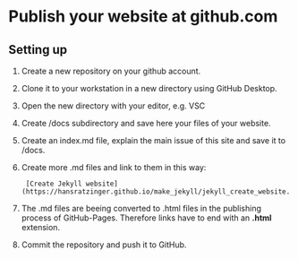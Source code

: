 # Publish your website at github.com

## Setting up

1. Create a new repository on your github account.

2. Clone it to your workstation in a new directory using GitHub Desktop.

3. Open the new directory with your editor, e.g. VSC

4. Create /docs subdirectory and save here your files of your website.

5. Create an index.md file, explain the main issue of this site and save it to /docs.

6. Create more .md files and link to them in this way:

        [Create Jekyll website](https://hansratzinger.github.io/make_jekyll/jekyll_create_website.html)

7. The .md files are beeing converted to .html files in the publishing process of GitHub-Pages. Therefore links have to end with an **.html** extension.

8. Commit the repository and push it to GitHub.
